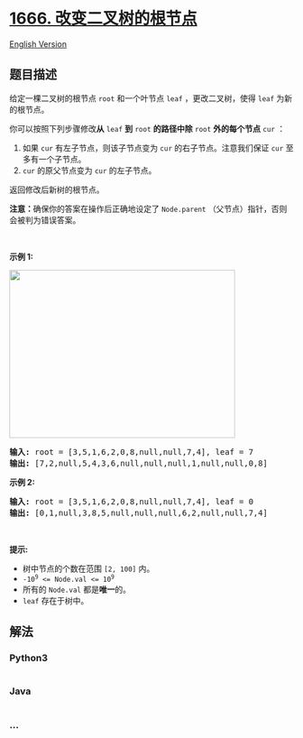 # [1666. 改变二叉树的根节点](https://leetcode-cn.com/problems/change-the-root-of-a-binary-tree)

[English Version](/solution/1600-1699/1666.Change%20the%20Root%20of%20a%20Binary%20Tree/README_EN.md)

## 题目描述

<!-- 这里写题目描述 -->

<p>给定一棵二叉树的根节点 <code>root</code> 和一个叶节点 <code>leaf</code> ，更改二叉树，使得 <code>leaf</code> 为新的根节点。</p>

<p>你可以按照下列步骤修改<strong>从</strong> <code>leaf</code> <strong>到</strong> <code>root</code> <strong>的路径中除</strong> <code>root</code> <strong>外的每个节点</strong> <code>cur</code> ：</p>

<ol>
	<li>如果 <code>cur</code> 有左子节点，则该子节点变为 <code>cur</code> 的右子节点。注意我们保证 <code>cur</code> 至多有一个子节点。</li>
	<li><code>cur</code> 的原父节点变为 <code>cur</code> 的左子节点。</li>
</ol>

<p>返回修改后新树的根节点。</p>

<p><b>注意：</b>确保你的答案在操作后正确地设定了 <code>Node.parent</code> （父节点）指针，否则会被判为错误答案。</p>

<p> </p>

<p><strong>示例 1:</strong></p>
<img alt="" src="https://cdn.jsdelivr.net/gh/doocs/leetcode@main/solution/1600-1699/1666.Change%20the%20Root%20of%20a%20Binary%20Tree/images/fliptree.png" style="width: 400px; height: 298px;">
<pre><strong>输入:</strong> root = [3,5,1,6,2,0,8,null,null,7,4], leaf = 7
<strong>输出:</strong> [7,2,null,5,4,3,6,null,null,null,1,null,null,0,8]
</pre>

<p><strong>示例 2:</strong></p>

<pre><strong>输入:</strong> root = [3,5,1,6,2,0,8,null,null,7,4], leaf = 0
<strong>输出:</strong> [0,1,null,3,8,5,null,null,null,6,2,null,null,7,4]
</pre>

<p> </p>

<p><strong>提示:</strong></p>

<ul>
	<li>树中节点的个数在范围 <code>[2, 100]</code> 内。</li>
	<li><code>-10<sup>9</sup> &lt;= Node.val &lt;= 10<sup>9</sup></code></li>
	<li>所有的 <code>Node.val</code> 都是<strong>唯一</strong>的。</li>
	<li><code>leaf</code> 存在于树中。</li>
</ul>

## 解法

<!-- 这里可写通用的实现逻辑 -->

<!-- tabs:start -->

### **Python3**

<!-- 这里可写当前语言的特殊实现逻辑 -->

```python

```

### **Java**

<!-- 这里可写当前语言的特殊实现逻辑 -->

```java

```

### **...**

```

```

<!-- tabs:end -->
